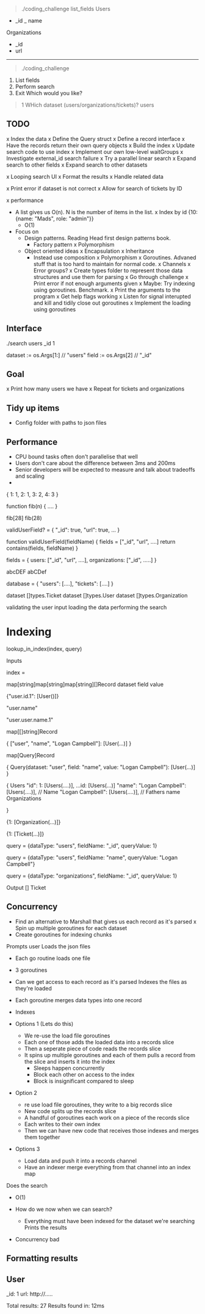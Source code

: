 > ./coding_challenge list_fields
Users
- _id
_ name

Organizations
- _id
- url


--------------------------------------------

> ./coding_challenge
1. List fields
2. Perform search
3. Exit
Which would you like?
> 1
WHich dataset (users/organizations/tickets)?
> users


## TODO
x Index the data
  x Define the Query struct
  x Define a record interface
  x Have the records return their own query objects
  x Build the index
  x Update search code to use index
x Implement our own low-level waitGroups
x Investigate external_id search failure
x Try a parallel linear search
x Expand search to other fields
x Expand search to other datasets

x Looping search UI
x Format the results
x Handle related data

x Print error if dataset is not correct
x Allow for search of tickets by ID

x performance
  - A list gives us O(n). N is the number of items in the list.
  x Index by id {10: {name: "Mads", role: "admin"}}
    - O(1)
- Focus on
  - Design patterns. Reading Head first design patterns book.
    - Factory pattern
  x Polymorphism
  - Object oriented ideas
    x Encapsulation
    x Inheritance
      - Instead use composition
    x Polymorphism
  x Goroutines. Advaned stuff that is too hard to maintain for normal code.
    x Channels
    x Error groups?
x Create types folder to represent those data structures and use them for parsing
x Go through challenge
x Print error if not enough arguments given
x Maybe: Try indexing using goroutines. Benchmark.
x Print the arguments to the program
x Get help flags working
x Listen for signal interupted and kill and tidily close out goroutines
x Implement the loading using goroutines

## Interface
./search users _id 1

dataset := os.Args[1:] // "users"
field := os.Args[2] // "_id"


## Goal
x Print how many users we have
x Repeat for tickets and organizations

## Tidy up items
- Config folder with paths to json files



## Performance
- CPU bound tasks often don't parallelise that well
- Users don't care about the difference between 3ms and 200ms
- Senior developers will be expected to measure and talk about tradeoffs and scaling
- 




{
  1: 1,
  2: 1,
  3: 2,
  4: 3
}


function fib(n) {
  ....
}

fib[28]
fib(28)


validUserField? = {
  "_id": true,
  "url": true,
  ...
}

function validUserField(fieldName) {
  fields = ["_id", "url", ....]
  return contains(fields, fieldName)
}

fields = {
  users: ["_id", "url", ....],
  organizations: ["_id", .....]
}


abcDEF
abCDef

database = {
  "users": [....],
  "tickets": [....]
}


dataset []types.Ticket
dataset []types.User
dataset []types.Organization





validating the user input
loading the data
performing the search



# Indexing

lookup_in_index(index, query)

Inputs

index = 

map[string]map[string]map[string][]Record
    dataset    field      value

{"user.id.1": [User()]}

"user.name"

"user.user.name.1"

map[[]string]Record

{
  ["user", "name", "Logan Campbell"]:
  [User(...)]
}

map[Query]Record

{
  Query(dataset: "user", field: "name", value: "Logan Campbell"):
  [User(...)]
}


{ Users
    "id": 
      1: [Users(....)],
      ...id: [Users(...)]
    "name":
        "Logan Campbell": [Users(....)], // Name
        "Logan Campbell": [Users(....)], // Fathers name
  Organizations

}

{1: [Organization(...)]}

{1: [Ticket(...)]}

query = {dataType: "users",
fieldName: "_id",
queryValue: 1}

query = {dataType: "users",
fieldName: "name",
queryValue: "Logan Campbell"}


query = {dataType: "organizations",
fieldName: "_id",
queryValue: 1}


Output
[] Ticket


## Concurrency

- Find an alternative to Marshall that gives us each record as it's parsed
x Spin up multiple goroutines for each dataset
- Create goroutines for indexing chunks

Prompts user
Loads the json files
 - Each go routine loads one file
 - 3 goroutines
 - Can we get access to each record as it's parsed
Indexes the files as they're loaded
  - Each goroutine merges data types into one record
  - Indexes


  - Options 1 (Lets do this)
    - We re-use the load file goroutines
    - Each one of those adds the loaded data into a records slice
    - Then a seperate piece of code reads the records slice
    - It spins up multiple goroutines and each of them pulls a record from the slice and inserts it into the index
      - Sleeps happen concurrently
      - Block each other on access to the index
      - Block is insignificant compared to sleep

  - Option 2
    - re use load file goroutines, they write to a big records slice
    - New code splits up the records slice
    - A handful of goroutines each work on a piece of the records slice
    - Each writes to their own index
    - Then we can have new code that receives those indexes and merges them together

  - Options 3
    - Load data and push it into a records channel
    - Have an indexer merge everything from that channel into an index map

Does the search
  - O(1)


  - How do we now when we can search?
    - Everything must have been indexed for the dataset we're searching
Prints the results
  - Concurrency bad






## Formatting results


## User

_id: 1
url: http://.....

Total results: 27
Results found in: 12ms